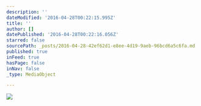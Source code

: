 ```yaml
---
description: ''
dateModified: '2016-04-28T00:22:15.995Z'
title: ''
author: []
datePublished: '2016-04-28T00:22:16.056Z'
starred: false
sourcePath: _posts/2016-04-28-42ef62d1-e8ee-4d19-9aeb-96bcd6a5c6fa.md
published: true
inFeed: true
hasPage: false
inNav: false
_type: MediaObject

---
```

<article style=""><img src="https://the-grid-user-content.s3-us-west-2.amazonaws.com/266b6e96-7f69-4c14-aed9-387505586185.png" /></article>